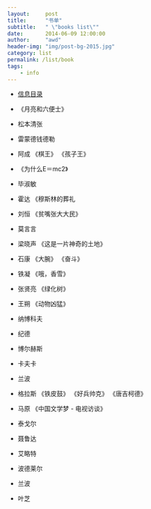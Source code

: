 ```yaml
---
layout:     post
title:      "书单"
subtitle:   " \"books list\""
date:       2014-06-09 12:00:00
author:     "awd"
header-img: "img/post-bg-2015.jpg"
category: list
permalink: /list/book
tags:
    - info
---
```

- [信息目录](/info/)


- 《⽉亮和六便⼠》
- 松本清张
- 雷蒙德钱德勒
- 阿成 
	《棋王》
	《孩子王》
- 《为什么E＝mc2》
- 毕淑敏
- 霍达
	《穆斯林的葬礼
- 刘恒
	《贫嘴张⼤大民》
- 莫⾔言
- 梁晓声
	《这是一片神奇的土地》
- 石康
	《大腕》
	《奋⽃》
- 铁凝
	《哦，香雪》
- 张贤亮
	《绿化树》
- 王朔
	《动物凶猛》
- 纳博科夫
- 纪德
- 博尔赫斯
- 卡夫卡
- 兰波
- 格拉斯
	《铁皮⿎》
	《好兵帅克》
	《唐吉柯德》
- 马原
	《中国文学梦 - 电视访谈》
- 泰戈尔
- 聂鲁达
- 艾略特
- 波德莱尔
- 兰波
- 叶芝

